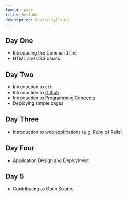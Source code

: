 ```yaml
---
layout: page
title: Syllabus
description: Course Syllabus
---
```


<div class="syllabus">
  <div id="day-one">
    <h2>Day One</h2>
    <ul>
      <li>Introducing the Command line</li>
      <li>HTML and CSS basics</li>
    </ul>
  </div>
  <div id="day-two">
    <h2>Day Two</h2>
    <ul>
      <li>Introduction to <code>git</code></li>
      <li>Introduction to <a href="https://github.com">Github</a></li>
      <li>Introduction to <a href= "{{ "/assets/img/php_kitten.jpg" | prepend: site.baseurl }}">Programming Concepts</a></li>
      <li>Deploying simple pages</li>
    </ul>
  </div>
  <div id="day-three">
    <h2>Day Three</h2>
    <ul>
      <li>Introduction to web applications (e.g. Ruby of Rails)</li>
    </ul>
  </div>
  <div id="day-four">
    <h2>Day Four</h2>
    <ul>
      <li>Application Design and Deployment</li>
    </ul>
  </div>
  <div id="day-five">
    <h2>Day 5</h2>
    <ul>
      <li>Contributing to Open Source</li>
    </ul>
  </div>

</div>
